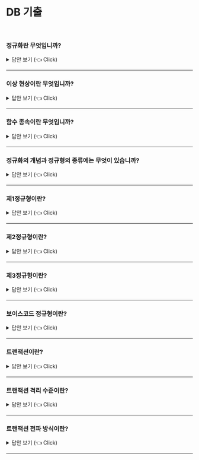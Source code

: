 # DB 기출
<br>

### 정규화란 무엇입니까?

<details>
   <summary> 답안 보기 (👈 Click)</summary>
<br />

[참고: 데이터베이스 개론 p.330]

+ 8장에서는 관계 데이터 모델에 기반을 두고 데이터베이스를 설계하는 방법 중 
E-R 모델과 릴레이션 변환 규칙을 이용하는 방법을 살펴보았다

이 장에서는 정규화를 이용해 데이터베이스를 설계하는 방법에 대해 소개한다
정규화는 데이터베이스를 설계한 후 설계 결과물을 검증하기 위해 사용하기도 한다
앞에서도 언급했듯이, 두 설계 방법은 데이터베이스 설계 결과물이 비슷한 수준을
유지하므로 상황에 따라 적절한 방법을 선택하면 된다

데이터베이스를 잘못 설계하면 불필요한 데이터 중복이 발생하여 릴레이션에 대한 데이터의 삽입, 수정, 삭제 연산을 수행할 때 부작용이 발생할 수 있다. 이러한 부작용을 이상 현상이라 한다
이상 현상을 제거하면서 데이터베이스를 올바르게 설계해나가는 과정이 정규화다
정규화의 필요성과 방법을 구체적으로 알아보기에 앞서 먼저 이상 현상을 종류별로 자세히 알아보자
</details>

-----------------------

### 이상 현상이란 무엇입니까?

<details>
   <summary> 답안 보기 (👈 Click)</summary>

[참고: 데이터베이스 개론 p.330]

+ 
1) 이상 현상의 종류
- 이상 현상에는 [그림 9-1]과 같이 삽입 이상, 갱신 이상, 삭제 이상이 있다
   삽입 이상 - 새 데이터를 삽입하기 위해 불필요한 데이터도 함께 삽입해야 하는 문제
   갱신 이상 - 중복 투플 중 일부만 변경하여 데이터가 불일치하게 되는 모순의 문제
   삭제 이상 - 투플을 삭제하면 꼭 필요한 데이터까지 함께 삭제되는 데이터 손실의 문제

 [그림 9-2]의 이벤트 참여 릴레이션을 이용해 잘못 설계된 릴레이션에서 발생할 수 있는
 이상 현상을 살펴보고, 이를 통해 이상 현상의 개념을 이해해보자. 

[그림 9-2]의 이벤트참여 릴레이션은 고객들이 이벤트에 참여한 결과를 저장하고 있는 릴레이션이다. 고객에 대한 정보인 고객아이디, 고객이름, 등급과 고객이 참여한 이벤트에 대한 정보인 이벤트번호, 당첨여부를 포함하고 있다. 
한 고객이 여러 이벤트에 참여할 수 있으므로 고객아이디만으로는 투플을 유일하게 식별할 수 없다.
그러므로 고객아이디와 이벤트번호 속성을 함께 사용하여 이벤트참여 릴레이션의 기본키를 구성한다. 

고객 한 명이 여러 이벤트에 참여할 수 있으므로 이벤트참여 릴레이션에는 동일한 고객의 
이름과 등급이 여러 번 나타날 수 있다.
예를 들어, 아이디가 apple인 고객은 3개의 이벤트에 참여하므로
고객의 이름과 등급이 이벤트참여 릴레이션에 세 번 저장된다.
이렇게 동일한 데이터가 여러 번 중복되어 저장되면 저장 공간을 낭비할 뿐 아니라
릴레이션에 데이터를 삽입, 수정,삭제 할 때 삽입,갱신, 삭제 이상 현상이 발생할 수 있다 

1)삽입 이상
- 릴레이션에 새 데이터를 삽입하기 위해 원치 않는 불필요한 데이터도 함께 삽입해야 하는 문제를 삽입 이상이라 한다
  예를 들어, 아이디가 melon이고, 이름이 성원용, 등급이 gold인 신규 고객이 회원으로 가입하여, [그림 9-2]의 이벤트참여 릴레이션에 이 고객에 대한 데이터를 삽입해야 한다고 해보자.
  이 고객이 참여한 이벤트가 아직 업삳면 이벤트참여 릴레이션에 이 고객에 대한 데이터를 삽입할 수 없다. 이벤트참여 릴레이션의 기본키가 고객아이디와 이벤트번호 속성이고,
  기본키를 구성하는 속성은 널 값을 가질 수 없다는 제약이 존재하기 때문이다. 
  즉, 고객아이디와 참여한 이벤트번호가 모두 존재해야 이벤트참여 릴레이션에 새 고객의 데이터를 삽입할 수 있다. 따라서 성원용 고객에 대한 데이터를 이벤트참여 릴레이션에 삽입하려면 실제로 참여하지 않은 임시 이벤트번호를 삽입해야 하므로 이벤트참여 릴레이션에는 삽입 이상이 발생하게 된다. 

2) 갱신 이상
- 릴레이션의 중복된 투플들 중 일부만 수저앟여 데이터가 불일치하게 되는 모순이 발생하는 것을 
   갱신 이상이라한다. [그림9-2]의 이벤트참여 릴레이션에는 아이디가 apple인 고객에 대한 
   투플이 3개 존재하여, 고객아이디, 고객이름, 등급 속성의 값이 중복되어 있다. 
   아이디가 apple인 고객의 등급이 gold에서 vip로 변경된다면, 이벤트참여 릴레이션에서 
   apple 고객에 대한 투플 3개의 등급 속성 값이 모두 수정되어야 한다. 
   그렇지 않고 [그림9-2]와 같이 2개의 투플만 등급이 수정되면 apple 고객이 서로 다른 등급을 가지는 모순이 생겨 갱신 이상이 발생하게 된다 

3) 삭제 이상
- 릴레이션에서 투플을 삭제하면 꼭 필요한 데이터까지 함께 삭제하여 데이터가  손실되는 
  연쇄 삭제 현상을 삭제 이상이라 한다. 

아이디가 orange인 고객이 이벤트 참여를 취소하여 [그림 9-2]의 이벤트참여 릴레이션에서 관련된 투플을 삭제해야 한다면, [그림 9-5]와 같이 하나의 투플만 삭제하면 된다.
그런데 이 투플은 아이디가 orange인 고객이 참여하고 있는 이벤트에 대한 정보만 가지고 있는 것이 아니라, 해당 고객에 대한 정보인 고객아이디, 고객이름, 등급에 대한 정보도 유일하게 가지고 있다. 
따라서 이 투플이 삭제되면 이벤트 참여와 관련이 없음에도 불구하고 해당 고객에 대한 고객아이디, 고객이름, 등급 데이터까지 원치 않게 손실되는 삭제 이상이 발생하게 된다. 

[그림 9-2]의 이벤트참여 릴레이션에 여러 이상 현상이 발생하는 이유는 무엇일까?
관련이 없는 데이터, 즉 관련 없는 속성들을 하나의 릴레이션에 모아 두고 있기 때문이다.
이상 현상이 발생하지 않도록 하려면, 관련 있는 속성들로만 릴레이션을 구성해야 하는데,
이를 위해 필요한 것이 정규화다.

정규화는 이상 현상이 발생하지 않도록, 릴레이션을 관련이 있는 속성들로만 구성하기 위해 릴레이션을 분해하는 과정이다. 정규화를 통해 릴레이션 설계를 올바르게 완성할 수 있다. 

정규화를 수행하려면 먼저 릴레이션을 구성하는 속성들 간의 관련성을 판단할 수 있어야 한다.
정규화 과정에서 고려해야 하는 속성들 간의 관련성을 함수적 종속성이라고 한다.

일반적으로 릴레이션에 함수적 종속성이 하나 존재하도록 정규화를 통해 릴레이션을 분해한다.
그러므로 정규화를 본격적으로 살펴보기에 앞서 다음 절에서 함수적 종속성의 의미와 
함수적 종속성을 판단하는 방법부터 알아보자. 



</details>

-----------------------

### 함수 종속이란 무엇입니까?

<details>
   <summary> 답안 보기 (👈 Click)</summary>
<br />

[참고: 데이터베이스 개론 p.335]

+ 하나의 릴레이션을 구성하는 속성들읠 부분 집합을 X와 Y라 할 때,
어느 시점에서든 릴레이션 내의 모든 투플에서 X값에 대한 Y값이 항상 하나면
"X가 Y를 함수적으로 결정한다" 또는 "Y가 X에 함수적으로 종속되어 있다"라고 한다

함수 종속 관계는 X->Y로 표현하고, X를 결정자, Y를 종속자라고 한다

[그림 9-7]의 고객 릴레이션을 대상으로 속성 간의 함수 종속 관계를 판단해보자.

[그림 9-7]의 고객 릴레이션에서 각 고객아이디 속성 값에 대응되는 고객이름 속성과
등급 속성의 값이 단 하나이므로, 고객 아이디가 고객이름과 등급을 결정한다고 볼 수 있다.
예를 들어, 고객아이디가 apple인 고객은 이름이 정소화, 등급이 gold인 한 사람박에 없다.
그러므로 고객 릴레이션에서 고객이름과 등급 속성은 고객아이디 속성에 함수적으로 종속되어 있어,
고객아이디는 결정자가 되고 고객이름과 등급은 종속자가 된다. 

고객 릴레이션에 존재하는 함수 종속 관계는 다음과 같이 기호로 표현할 수 있다
하나의 릴레이션을 구성하는 속성들 간의 함수 종속 관계를 도식화하여 표현할 수 있다
이를 함수 종속 다이어그램이라고 하는데, 함수 종속 다이어그램은 복잡한 함수 종속 관계를 더 직관적으로 이해하는 데 도움이 된다.
예로 제시한 고객 릴레이션의 함수 종속 다이어그램은 [그림 9-9]와 같다 

함수 종속 관계를 판단할 때 유의할 점은, 현재 시점에 릴레이션에 포함된 속성 값만으로 판단하면 안된다는 것이다. 릴레이션에서 속성 값은 계속 변할 수 있기 때문에 속성 자체가 가지고 있는 특성과 의미를 기반으로 판단해야 한다. 

[그림 9-7]의 고객 릴레이션에서 함수 종속 관계를 판단할 때도 마찬가지다.
고객 릴레이션에 현재 저장되어 있는 속성 값이 아닌 속성 자체의 특성을 고려하여 함수 종속 관계를 판단해야 한다. 고객 릴레이션에서 고객아이디는 고객을 구별해주는 기본키 속성이기 때문에 아이디가 같은 서로 다른 고객이 존재할 수 없다.
그러므로, 고객아이디가 정해지면 오직 하나의 고객 이름과 등급이 결정된다.

일반적으로 투플을 유일하게 구별하는 기본키와 후보키는 그 특성 때문에 릴레이션을 구성하는 다른 모든 속성들을 함수적으로 결정한다.
하지만 이러한 특성으로 인해 함수 종속 관계 X->Y에서 기본키나 후보키만 결정자인 X가 될 수 있는 것은 아니다. 기본키나 후보키가 아니더라도 속성 Y값을 유일하게 결정하는 속성 X는 함수 종속 관계에서 모두 결정자가 될 수 있다.
물론 릴레이션 내의 여러 투플에서 속성 X 값이 같으면 이 값과 연관된 속성 Y 값도 모두 같아야
결정자로 인정받을 수 있다. 

[그림 9-10]의 이벤트참여 릴레이션을 대상으로 좀 더 복잡한 속성들 간의 함수 종속 관계를 판단해보자. 

[그림 9-10]의 이벤트참여 릴레이션에서는 고객 아이디가 고객 이름을 유일하게 결정한다.
고객아이디가 같으면 모든 투플에서 고객이름이 반드시 같은 값을 가지기 때문이다.
그러므로 고객이름은 고객아이디에 종속되어 있어, 고객아이디가 결정자가 되고 고객이름이 종속자가 된다.

그리고 기본키인 {고객아이디, 이벤트번호} 속성 집합은 당첨여부 속성을 유일하게 결정한다.
아이디가 apple인 고객이 참여한 E001 이벤트의 당첨여부는 Y만 존재하기 때문이다.

그러므로 당첨여부는 {고객아이디, 이벤트번호}에 종속되어 있어, {고객아이디, 이벤트번호}가 결정자가 되고 당첨여부가 종속자가 된다. 물론 당첨여부뿐 아니라 고객이름도 기본키인 {고객아이디, 이벤트번호}에 종속되어 있다. 

이벤트참여 릴레이션에 존재하는 함수 종속 관계를 기호로 표현하면 다음과 같다. 

이벤트참여 릴레이션에 존재하는 함수 종속 관계에서 
{고객아이디, 이벤트번호}에 종속되어 있는 고객 이름은 {고객아이디, 이벤트번호}의 일부분인 고객아이디에도 종속되어 있다.
이런 경우, 고객 이름 속성이 {고객아이디, 이벤트번호} 속성 집합에 부분 함수 종속되었다고 한다. 

반면, 당첨여부 속성은 {고객아이디, 이벤트번호}의 일부분이 아닌 속성 집합 전체에 종속되어 있다.
이런 경우에는 당첨여부 속성이 {고객아이디, 이벤트번호} 속성 집합에 완전 함수 종속되었다고 한다.

완전 함수 종속은 릴레이션에서 속성 집합 Y가 속성 집합 X에 함수적으로 종속되어 있지만,
속성 집합 X 전체에 종속된 것이지 일부분에 종속된 것이 아님을 의미한다. 
이와 반대로 부분 함수 종속은 속성 집합 Y가 속성 집합 X의 전체가 아닌 일부분에도
함수적으로 종속됨을 의미하므로, 부분 함수 종속 관계가 성립하려면 결정자가
여러 개의 속성들로 구성되어 있어야 한다
 
일반적으로 함수 종속이라고 하면 완전 함수 종속을 의미한다.
그러나 정규화를 수행하는 과정에서 릴렐이션이 부분 함수 종속 관계를 포함하고 있는지를 확인하는 경우가 있으므로 부분 함수 종속도 의미를 정확히 이해해둘 필요가 있다. 

[그림 9-10]의 이벤트참여 릴레이션에서 고객이름은 고객아이디에 완전 함수 종속되어 있지만, {고객아이디, 이벤트번호}에는 부분 함수 종속되어 있다. 
그리고 당첨여부는 {고객아이디, 이벤트번호}에 완전 함수 종속되어 있다.

완전 함수 종속과 부분 함수 종속을 모두 포함하는 이벤트참여 릴레이션에 대한 함수 종속 다이어그램은 [그림 9-12]와 같다. 

릴레이션에 존재하는 함수 종속 관계에서는 결정자와 종속자가 같거나, 결정자가 종속자를 포함하는 것처럼 당연한 함수 종속 관계는 고려하지 않는다. 예를 들어, 이벤트참여 릴레이션에 존재하는 다음과 같은 함수 종속 관계는 당연하게 판단되는 함수 종속 관계이므로 제외한다. 
  
</details>

-----------------------

### 정규화의 개념과 정규형의 종류에는 무엇이 있습니까?

<details>
   <summary> 답안 보기 (👈 Click)</summary>
<br />

[참고: 데이터베이스 개론 p.339]

+ 

함수 종속성을 이용하여 릴레이션을 연관성이 있는 속성들로만 구성되도록 분해해서,
이상 현상이 발생하지 않는 올바른 릴레이션으로 만들어나가는 과정을
정규화라고 한다.
정규화의 기본 목표는 관련이 없는 함수 종속성을 별개의 릴레이션으로 표현하는 것이다.

릴레이션이 정규화된 정도는 정규형으로 표현한다. 정규형은 크게 기본 정규형과 
고급 정규형으로 나뉜다.
기본 정규형에는 제1정규형, 제2정규형, 제3정규형, 보이스/코드 정규형이 있고,
고급 정규형에는 제4정규형, 제5정규형이 있다. 

각 정규형마다 만족시켜야 하는 제약조건이 존재한다.
릴레이션이 특정 정규형의 제약 조건을 만족하면 릴레이션이 해당 정규형에 속한다고 표현한다.
정규형의 차수가 높아질수록 요구되는 제약조건이 많아지고 엄격해진다.
일반적으로 차수가 높은 정규형에 속하는 릴레이션일수록
데이터 중복이 줄어 데이터 중복에 의한 이상 현상이 발생하지 않는 바람직한 릴레이션일 수 있다.
하지만 모든 릴레이션이 제5정규형에 속해야 되는 것은 아니므로,
릴레이션의 특성을 고려해서 적합한 정규형을 선택해야 한다. 

일반적으로 기본 정규형에 속하도록 릴레이션을 정규화하는 경우가 대부분이다.
따라서 기본 정규형의 제약조건은 정확히 파악해둘 필요가 있으므로,
여기서는 기본 정규형을 중심으로 정규화 과정을 알아본다.

정규형들간의 관계를 그림으로 표현하면 다음과 같다.
정규형 중 가장 바깥쪽에 위치하는 제1정규형부터 살펴보자. 
 
</details>

-----------------------

### 제1정규형이란?

<details>
   <summary> 답안 보기 (👈 Click)</summary>
<br />

[참고: 데이터베이스 개론 p.340]

+ 

 
</details>

-----------------------

### 제2정규형이란?

<details>
   <summary> 답안 보기 (👈 Click)</summary>
<br />

[참고: 데이터베이스 개론 p.340]

+ 

 
</details>

-----------------------

### 제3정규형이란?

<details>
   <summary> 답안 보기 (👈 Click)</summary>
<br />

[참고: 데이터베이스 개론 p.340]

+ 

 
</details>

-----------------------

### 보이스코드 정규형이란?

<details>
   <summary> 답안 보기 (👈 Click)</summary>
<br />

[참고: 데이터베이스 개론 p.340]

+ 

 
</details>

-----------------------

### 트랜잭션이란?

<details>
   <summary> 답안 보기 (👈 Click)</summary>
<br />

[참고: Real MySQL 1권 p.155]

+ 

이번 장에서는 MySQL의 동시성에 영향을 미치는 잠금(Lock)과  트랜잭션, 트랜잭션의 격리 수준(Isolation level)을 살펴보겠다.

트랜잭션은 작업의 완전성을 보장해주는 것이다. 즉, 논리적인 작업 셋을 모두 완벽하게 처리하거나, 처리하지 못할 경우에는 원 상태로 복구해서 작업의 일부만 적용되는 현상(Partial Update)이 발생하지 않게 만들어주는 기능이다.

잠금(Lock)과 트랜잭션은 서로 비슷한 개념 같지만 사실 잠금은 동시성을 제어하기 위한 기능이고 ,트랜잭션은 데이터의 정합성을 보장하기 위한 기능이다. 하나의 회원 정보 레코드를 여러 커넥션에서 동시에 변경하려고 하는데 잠금이 없다면, 하나의 데이터를 여러 커넥션에서 동시에 변경할 수 있게 된다. 결과적으로 해당 레코드의 값은 예측할 수 없는 상태가 된다.
잠금은 여러 커넥션에서 동시에 동일한 자원(레코드나 테이블)을 요청할 경우 순서대로 한 시점에는 하나의 커넥션만 변경할 수 있게 해주는 역할을 한다. 
격리 수준이라는 것은 하나의 트랜잭션 내에서 또는 여러 트랜잭션 간의 작업 내용을 어떻게 공유하고 차단할 것인지를 결정하는 레벨을 의미한다. 

많은 사용자들이 데이터베이스 서버에서 트랜잭션이 개발자에게 얼마나 큰 혜택을 제공하는지를 자주 잊어버리는 것 같다. 지금은 많이 달라졌지만 여전히 MySQL 서버에서는 MyISAM이나 MEMORY 스토리지 엔진이 더 빠르다고 생각하고, InnoDB 스토리지 엔진은 사용하기 복잡하고 번거롭다고 생각하곤 한다. 하지만 사실은 MyISAM이나 MEMORY 같이 트랜잭션을 지원하지 않는 스토리지 엔진의 테이블이 더 많은 고민거리를 만들어 낸다. 

이번 절에서는 트랜잭션을 지원하지 않는 MyISAM과 트랜잭션을 지원하는 InnoDB의 처리 방식 차이를 잠깐 살펴보고자 한다. 그리고  트랜잭션을 사용할 경우 주의할 사항도 함께 살펴보겠다.

1) MySQL에서의 트랜잭션
- 트랜잭션은 꼭 여러 개의 변경 작업을 수행하는 쿼리가 조합됐을 때만 의미 있는 개념은 아니다.
   트랜잭션은 하나의 논리적인 작업 셋에 하나의 쿼리가 있든 두 개 이상의 쿼리가 있든 
   관계없이 논리적인 작업 셋 자체가 100% 적용되거나(COMMIT을 실행했을 때)
   아무것도 적용되지 않아야(ROLLBACK 또는 트랜잭션을 ROLLBACK 시키는 오류가 발생했을 때)
   함을 보장해주는 것이다. 

간단한 예제로 트랜잭션 관점에서 InnoDB 테이블과 MyISAM 테이블의 차이를 살펴보자. 

mysql> CREATE TABLE tab_myisam (fdpk INT NOT NULL, PRIMARY KEY (fdpk)) ENGINE=MyISAM;
mysql> INSERT INTO tab_myisam (fdpk) VALUES (3);

mysql> CREATE TABLE tab_innodb (fdpk INT NOT NULL, PRIMARY KEY (fdpk)) ENGINE = INNODB;
mysql> INSERT INTO tab_innodb (fdpk) VALUES (3);

위와 같이 테스트용 테이블에 각각 레코드를 1건씩 저장한 후 AUTO-COMMIT 모드에서 다음 쿼리 문장을 InnoDB 테이블과 MyISAM 테이블에서 각각 실행해보자.

mysql> SET autocommit=ON;

mysql> INSERT INTO tab_myisam (fdpk) VALUES (1), (2), (3);
mysql> INSERT INTO tab_innodb (fdpk) VALUES (1), (2), (3);

두 개의 스토리지 엔진에서 결과가 어떻게 다를까?
위 쿼리 문장의 테스트 결과는 다음과 같다. 

mysql> INSERT INTO tab_myisam (fdpk) VALUES (1), (2), (3);
ERROR 1062 (23000): Duplicate entry '3' for key 'PRIMARY'

mysql> INSERT INTO tab_innodb (fdpk) VALUES (1), (2), (3);
ERROR 1062 (23000): Duplicate entry '3' for key 'PRIMARY'

mysql> SELECT * FROM tab_myisam;
fdpk
1
2
3

mysql> SELECT * FROM tab_innodb;
fdpk
3

두 INSERT 문장 모두 프라이머리 키 중복 오류로 쿼리가 실패했다.
그런데 두 테이블의 레코드를 조회해보면 MyISAM 테이블에는 오류가 발생했음에도
'1'과 '2'는 INSERT된 상태로 남아 있는 것을 확인할 수 있다.

즉, MyISAM 테이블에 INSERT 문장이 실행되면서 차례대로 '1'과 '2'를 저장하고, 그 다음 '3'을 저장하려고 하는 순간, 중복 키 오류(이미 '3'이 있기 때문)가 발생한 것이다.
하지만 MyISAM 테이블에서 실행되는 쿼리는 이미 INSERT된 '1'과 '2'를 그대로 두고
쿼리 실행을 종료해 버린다. 

MEMORY 스토리지 엔진을 사용하는 테이블도 MyISAM 테이블과 동일하게 작동한다. 
하지만 InnoDB는 쿼리 중 일부라도 오류가 발생하면 전체를 원 상태로 만든다는 트랜잭션의
원칙대로 INSERT 문장을 실행하기 전 상태로 그대로 복구했다.
MyISAM 테이블에서 발생하는 이러한 현상을 부분 업데이트(Partial Update)라고 표현하며,
이러한 부분 업데이트 현상은 테이블 데이터의 정합성을 맞추는데 상당히 어려운 문제를
만들어 낸다. 

어떤 사용자는 (특히 트랜잭션이 선택 사항인 MySQL의 경우) 트랜잭션을 상당히 골치 아픈 기능쯤으로 생각하지만 트랜잭션이란 그만큼 애플리케이션 개발에서 고민해야 할 문제를 줄여주는 아주 필수적인 DBMS의 기능이라는 점을 기억해야 한다. 
 부분 업데이트 현상이 발생하면 실패한 쿼리로 인해 남은 레코드를 다시 삭제하는 재처리 작업이 필요할 수 있다. 실행하는 쿼리가 하나뿐이라면 재처리 작업은 간단할 것이다.
하지만 2개 이상의 쿼리가 실행되는 경우라면 실패에 대한 재처리 작업은 다음 예제와 같이 상당한 고민거리가 될 것이다. 

위 애플리케이션 코드가 장난처럼 작성한 코드 같지만 트랜잭션이 지원되지 않는 MyISAM에 레코드를 INSERT할 때 위와 같이 하지 않으면 방법이 없다. 코드를 이렇게 작성하지 않았다면 부분 업데이트의 결과를 쓰레기 데이터가 테이블에 남아 있을 가능성이 있다. 하지만 위의 코드를 트랜잭션이 지원되는 InnoDB 테이블에서 처리한다고 가정하면 다음과 같은 간단한 코드로 완벽한 구현이 가능하다. 얼마나 깔끔한 코드로 바뀌었는가! 비즈니스 로직 처리로 이미 IF... ELSE... 로 가득한 프로그램 코드에 이런 데이터 클렌징 코드까지 넣어야 한다는 것은 정말 암담한 일일 것이다. 

 
</details>

-----------------------

### 트랜잭션 격리 수준이란?

<details>
   <summary> 답안 보기 (👈 Click)</summary>
<br />

[참고: 데이터베이스 개론 p.340]

+ 

 
</details>

-----------------------

### 트랜잭션 전파 방식이란?

<details>
   <summary> 답안 보기 (👈 Click)</summary>
<br />

[참고: 데이터베이스 개론 p.340]

+ 

 
</details>

-----------------------








